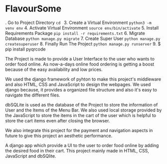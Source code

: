# FlavourSome
. Go to Project Directory `cd `
3. Create a Virtual Environment `python3 -m venv env`
4. Activate Virtual Environment `source env/bin/activate`
5. Install Requirements Package `pip install -r requirements.txt`
6. Migrate Database `python manage.py migrate`
7. Create Super User `python manage.py createsuperuser`
8. Finally Run The Project `python manage.py runserver`
9. $ pip install pyqrcode



The Project is made to provide a User Interface to the user who wants to order food online. As now-a-days online food ordering is getting a boost because of the easy availability and low prices.

We used the django framework of pyhton to make this project's middleware and also HTML, CSS and JavaScript to design the webpages. We used django because, it provides a organized file structure and also it's easy to navigate the different files.

dbSQLite is used as the database of the Project to store the information of User and the Items of the Menu Bar. We also used local storage provided by the JavaScript to store the items in the cart of the user which is helpful to store the cart items even after closing the browser.

We also integrate this project for the payment and navigation aspects in future to give this project an aesthetic performance.

A django app which provide a UI to the user to order food online by adding the desired food in their cart. This project mainly made in HTML, CSS, JavaScript and dbSQlite.
